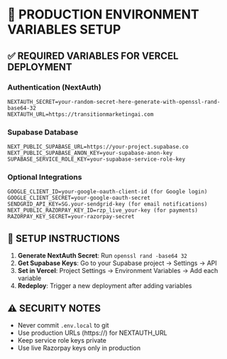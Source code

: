 # 🔐 PRODUCTION ENVIRONMENT VARIABLES SETUP

## ✅ REQUIRED VARIABLES FOR VERCEL DEPLOYMENT

### **Authentication (NextAuth)**
```
NEXTAUTH_SECRET=your-random-secret-here-generate-with-openssl-rand-base64-32
NEXTAUTH_URL=https://transitionmarketingai.com
```

### **Supabase Database**
```
NEXT_PUBLIC_SUPABASE_URL=https://your-project.supabase.co
NEXT_PUBLIC_SUPABASE_ANON_KEY=your-supabase-anon-key
SUPABASE_SERVICE_ROLE_KEY=your-supabase-service-role-key
```

### **Optional Integrations**
```
GOOGLE_CLIENT_ID=your-google-oauth-client-id (for Google login)
GOOGLE_CLIENT_SECRET=your-google-oauth-secret
SENDGRID_API_KEY=SG.your-sendgrid-key (for email notifications)
NEXT_PUBLIC_RAZORPAY_KEY_ID=rzp_live_your-key (for payments)
RAZORPAY_KEY_SECRET=your-razorpay-secret
```

## 🚀 SETUP INSTRUCTIONS

1. **Generate NextAuth Secret**: Run `openssl rand -base64 32`
2. **Get Supabase Keys**: Go to your Supabase project → Settings → API
3. **Set in Vercel**: Project Settings → Environment Variables → Add each variable
4. **Redeploy**: Trigger a new deployment after adding variables

## ⚠️ SECURITY NOTES
- Never commit `.env.local` to git
- Use production URLs (https://) for NEXTAUTH_URL
- Keep service role keys private
- Use live Razorpay keys only in production
